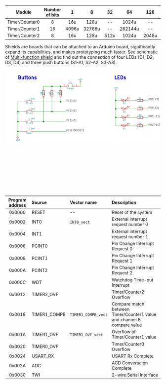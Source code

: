 | **Module** | **Number of bits** | **1** | **8** | **32** | **64** | **128** | **256** | **1024** |
| :-: | :-: | :-: | :-: | :-: | :-: | :-: | :-: | :-: |
| Timer/Counter0 | 8  | 16u | 128u | -- |1024u | -- | 4096u| 16384u |
| Timer/Counter1 | 16 |  4096u |  32768u | -- |262144u| -- |1048576u |4194304u|
| Timer/Counter2 | 8  | 16u | 128u | 512u |1024u | 2048u | 4096u| 16384u |

Shields are boards that can be attached to an Arduino board, significantly expand its capabilities, and makes prototyping much faster. See schematic of [Multi-function shield](../../Docs/arduino_shield.pdf) and find out the connection of four LEDs (D1, D2, D3, D4) and three push buttons (S1-A1, S2-A2, S3-A3).

&nbsp;
![](Images/conn.png)

&nbsp;

&nbsp;

&nbsp;

&nbsp;

&nbsp;

| **Program address** | **Source** | **Vector name** | **Description** |
| :-: | :-- | :-- | :-- |
| 0x0000 | RESET | -- | Reset of the system |
| 0x0002 | INT0  | `INT0_vect` | External interrupt request number 0 |
| 0x0004 | INT1 |  | External interrupt request number 1 |
| 0x0006 | PCINT0 |  | Pin Change Interrupt Request 0 |
| 0x0008 | PCINT1 |  | Pin Change Interrupt Request 1 |
| 0x000A | PCINT2 |  | Pin Change Interrupt Request 2 |
| 0x000C | WDT |  | Watchdog Time-out Interrupt |
| 0x0012 | TIMER2_OVF |  | Timer/Counter2 Overflow |
| 0x0018 | TIMER1_COMPB | `TIMER1_COMPB_vect` | Compare match between Timer/Counter1 value and channel B compare value |
| 0x001A | TIMER1_OVF | `TIMER1_OVF_vect` | Overflow of Timer/Counter1 value |
| 0x0020 | TIMER0_OVF |  | Timer/Counter0 Overflow |
| 0x0024 | USART_RX |  | USART Rx Complete |
| 0x002A | ADC |  | ACD Converseion Complete |
| 0x0030 | TWI |  | 2-wire Serial Interface |
